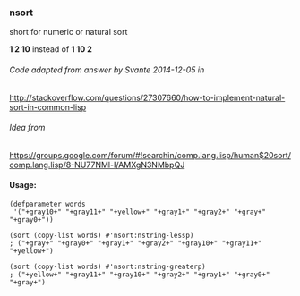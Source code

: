 ### nsort 
short for numeric or natural sort

**1 2 10** instead of **1 10 2**



###### Code adapted from answer by Svante 2014-12-05 in 
http://stackoverflow.com/questions/27307660/how-to-implement-natural-sort-in-common-lisp

###### Idea from
https://groups.google.com/forum/#!searchin/comp.lang.lisp/human$20sort/comp.lang.lisp/8-NU77NMl-I/AMXgN3NMbpQJ





#### Usage:

```
(defparameter words 
 '("+gray10+" "+gray11+" "+yellow+" "+gray1+" "+gray2+" "+gray+" "+gray0+"))

(sort (copy-list words) #'nsort:nstring-lessp)
; ("+gray+" "+gray0+" "+gray1+" "+gray2+" "+gray10+" "+gray11+" "+yellow+")

(sort (copy-list words) #'nsort:nstring-greaterp)
; ("+yellow+" "+gray11+" "+gray10+" "+gray2+" "+gray1+" "+gray0+" "+gray+")

```
